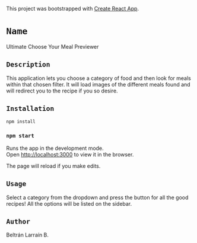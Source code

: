 This project was bootstrapped with [Create React App](https://github.com/facebook/create-react-app).

# `Name`
Ultimate Choose Your Meal Previewer

## `Description`
This application lets you choose a category of food and then look for meals within that chosen filter.
It will load images of the different meals found and will redirect you to the recipe if you so desire.

## `Installation`
```bash
npm install
```

### `npm start`
Runs the app in the development mode.<br />
Open [http://localhost:3000](http://localhost:3000) to view it in the browser.

The page will reload if you make edits.<br />

## `Usage`
Select a category from the dropdown and press the button for all the good recipes!
All the options will be listed on the sidebar.

## `Author`
Beltrán Larraín B.